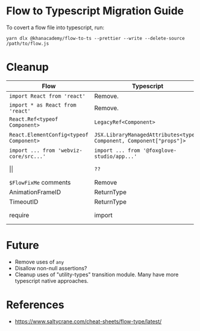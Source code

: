 # Flow to Typescript Migration Guide

To covert a flow file into typescript, run:

```
yarn dlx @khanacademy/flow-to-ts --prettier --write --delete-source /path/to/flow.js
```

# Cleanup

| Flow                                    | Typescript                                                           | Notes                                           |
| --------------------------------------- | -------------------------------------------------------------------- | ----------------------------------------------- |
| `import React from 'react'`             | Remove.                                                              | We provide React globally                       |
| `import * as React from 'react'`        | Remove.                                                              | We provide React globally                       |
| `React.Ref<typeof Component>`           | `LegacyRef<Component>`                                               |                                                 |
| `React.ElementConfig<typeof Component>` | `JSX.LibraryManagedAttributes<typeof Component, Component["props"]>` | https://github.com/Khan/flow-to-ts/issues/155   |
| `import ... from 'webviz-core/src...'`  | `import ... from '@foxglove-studio/app...'`                          |                                                 |
| &#124;&#124;                            | `??`                                                                 | Most uses of &#124;&#124; should change to `??` |
| `$FlowFixMe` comments                   | Remove                                                               |                                                 |
| AnimationFrameID                        | ReturnType<typeof requestAnimationFrame>                             |                                                 |
| TimeoutID                               | ReturnType<typeof setTimeout>                                        |                                                 |
| require                                 | import                                                               | Change uses of `require` to import              |

# Future

- Remove uses of `any`
- Disallow non-null assertions?
- Cleanup uses of "utility-types" transition module. Many have more typescript native approaches.

# References

- https://www.saltycrane.com/cheat-sheets/flow-type/latest/
